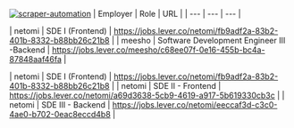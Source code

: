 [![scraper-automation](https://github.com/azad-ali786/Job_Openings/actions/workflows/scraper-automation.yml/badge.svg)](https://github.com/azad-ali786/Job_Openings/actions/workflows/scraper-automation.yml)
| Employer | Role | URL |
| --- | --- | --- |

































| netomi | SDE I (Frontend) | https://jobs.lever.co/netomi/fb9adf2a-83b2-401b-8332-b88bb26c21b8 |
| meesho | Software Development Engineer III -Backend | https://jobs.lever.co/meesho/c68ee07f-0e16-455b-bc4a-87848aaf46fa |



































| netomi | SDE I (Frontend) | https://jobs.lever.co/netomi/fb9adf2a-83b2-401b-8332-b88bb26c21b8 |
| netomi | SDE II - Frontend | https://jobs.lever.co/netomi/a69d3638-5cb9-4619-a917-5b619330cb3c |
| netomi | SDE III - Backend | https://jobs.lever.co/netomi/eeccaf3d-c3c0-4ae0-b702-0eac8eccd4b8 |























